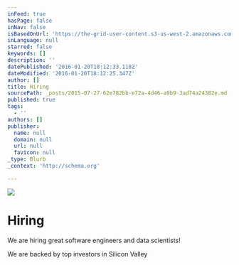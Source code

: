 ```yaml
---
inFeed: true
hasPage: false
inNav: false
isBasedOnUrl: 'https://the-grid-user-content.s3-us-west-2.amazonaws.com/4bbf6f8b-fe19-4ea7-9c67-acba6bd924b1.jpg'
inLanguage: null
starred: false
keywords: []
description: ''
datePublished: '2016-01-20T18:12:33.118Z'
dateModified: '2016-01-20T18:12:25.347Z'
author: []
title: Hiring
sourcePath: _posts/2015-07-27-62e782bb-e72a-4d46-a9b9-3ad74a24382e.md
published: true
tags:
  - ''
authors: []
publisher:
  name: null
  domain: null
  url: null
  favicon: null
_type: Blurb
_context: 'http://schema.org'

---
```

![](https://the-grid-user-content.s3-us-west-2.amazonaws.com/4bbf6f8b-fe19-4ea7-9c67-acba6bd924b1.jpg)

# Hiring

We are hiring great software engineers and data scientists!

We are backed by top investors in Silicon Valley